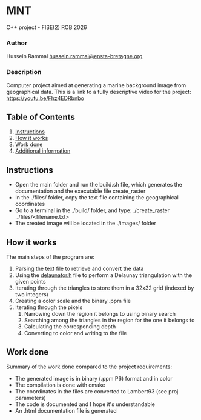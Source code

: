 # MNT

C++ project - FISE(2) ROB 2026

### Author
Hussein Rammal <hussein.rammal@ensta-bretagne.org> 
### Description
Computer project aimed at generating a marine background image from geographical data. This is a link to a fully descriptive video for the project: <https://youtu.be/Fhz4EDRbnbo>

## Table of Contents
1. [Instructions](#instructions)
2. [How it works](#how-it-works)
3. [Work done](#work-done)
4. [Additional information](#additional-information)

## Instructions
- Open the main folder and run the build.sh file, which generates the documentation and the executable file create_raster
- In the ./files/ folder, copy the text file containing the geographical coordinates
- Go to a terminal in the ./build/ folder, and type: ./create_raster ../files/<filename.txt> <number of pixels>
- The created image will be located in the ./images/ folder

## How it works
The main steps of the program are:
1. Parsing the text file to retrieve and convert the data
2. Using the [delaunator.h](https://github.com/delfrrr/delaunator-cpp) file to perform a Delaunay triangulation with the given points
3. Iterating through the triangles to store them in a 32x32 grid (indexed by two integers)
4. Creating a color scale and the binary .ppm file
5. Iterating through the pixels
   1. Narrowing down the region it belongs to using binary search
   2. Searching among the triangles in the region for the one it belongs to
   3. Calculating the corresponding depth
   4. Converting to color and writing to the file

## Work done
Summary of the work done compared to the project requirements:
- The generated image is in binary (.ppm P6) format and in color
- The compilation is done with cmake
- The coordinates in the files are converted to Lambert93 (see proj parameters)
- The code is documented and I hope it's understandable
- An .html documentation file is generated


